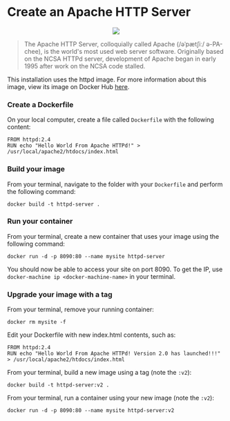 # Create an Apache HTTP Server

<p align="center"><img src="http://crasstalk.com/wp-content/uploads/2013/05/Apache-Web-Server.png" /></p>

> The Apache HTTP Server, colloquially called Apache (/əˈpætʃiː/ ə-PA-chee), is the world's most used web server software. Originally based on the NCSA HTTPd server, development of Apache began in early 1995 after work on the NCSA code stalled.

This installation uses the httpd image. For more information about this image, view its image on Docker Hub [here](https://hub.docker.com/_/httpd/).

### Create a Dockerfile
On your local computer, create a file called `Dockerfile` with the following content:
```
FROM httpd:2.4
RUN echo "Hello World From Apache HTTPd!" > /usr/local/apache2/htdocs/index.html
```

### Build your image
From your terminal, navigate to the folder with your `Dockerfile` and perform the following command:
```
docker build -t httpd-server .
```

### Run your container
From your terminal, create a new container that uses your image using the following command:
```
docker run -d -p 8090:80 --name mysite httpd-server
```
You should now be able to access your site on port 8090. To get the IP, use `docker-machine ip <docker-machine-name>` in your terminal.

### Upgrade your image with a tag
From your terminal, remove your running container:
```
docker rm mysite -f
```
Edit your Dockerfile with new index.html contents, such as:
```
FROM httpd:2.4
RUN echo "Hello World From Apache HTTPd! Version 2.0 has launched!!!" > /usr/local/apache2/htdocs/index.html
```
From your terminal, build a new image using a tag (note the `:v2`):
```
docker build -t httpd-server:v2 .
```
From your terminal, run a container using your new image (note the `:v2`):
```
docker run -d -p 8090:80 --name mysite httpd-server:v2
```
